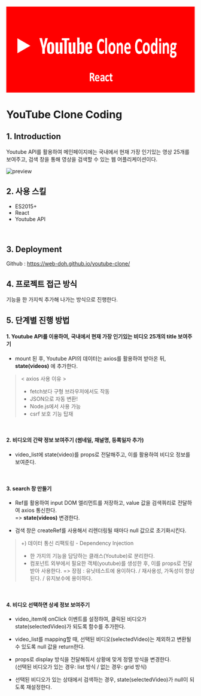 ![cover](./screenshot/logo.png)

# YouTube Clone Coding

## 1. Introduction

Youtube API를 활용하여 메인페이지에는 국내에서 현재 가장 인기있는 영상 25개를 보여주고, 검색 창을 통해 영상을 검색할 수 있는 웹 어플리케이션이다. 

![preview](./screenshot/preview.gif)
<br/>

## 2. 사용 스킬

- ES2015+
- React
- Youtube API
<br/>

## 3. Deployment

Github : https://web-doh.github.io/youtube-clone/
<br/>

## 4. 프로젝트 접근 방식   

기능을 한 가지씩 추가해 나가는 방식으로 진행한다.
<br/>


## 5. 단계별 진행 방법    

#### 1. Youtube API를 이용하여, 국내에서 현재 가장 인기있는 비디오 25개의 title 보여주기     

- mount 된 후, Youtube API의 데이터는 axios를 활용하여 받아온 뒤, **state(videos)** 에 추가한다.    
   
>   < axios 사용 이유 > 
>   - fetch보다 구형 브라우저에서도 작동
>  - JSON으로 자동 변환!
>   - Node.js에서 사용 가능
>   - csrf 보호 기능 탑재
<br/>

#### 2. 비디오의 간략 정보 보여주기 (썸네일, 채널명, 등록일자 추가)    

- video_list에 state(video)를 props로 전달해주고, 이를 활용하여 비디오 정보를 보여준다.    
<br/>

#### 3. search 창 만들기    

- Ref를 활용하여 input DOM 엘리먼트를 저장하고, value 값을 검색쿼리로 전달하여 axios 통신한다.     
   => **state(videos)** 변경한다.    

- 검색 창은 createRef를 사용해서 리렌더링될 때마다 null 값으로 초기화시킨다.

> \+) 데이터 통신 리팩토링 - Dependency Injection
>
> - 한 가지의 기능을 담당하는 클래스(Youtube)로 분리한다.
> - 컴포넌트 외부에서 필요한 객체(youtube)를 생성한 후, 이를 props로 전달받아 사용한다.
>   => 장점 : 유닛테스트에 용이하다. / 재사용성, 가독성이 향상된다. / 유지보수에 용이하다.
<br/>

#### 4. 비디오 선택하면 상세 정보 보여주기 

- video_item에 onClick 이벤트를 설정하여, 클릭된 비디오가 state(selectedVideo)가 되도록 함수를 추가한다.

- video_list를 mapping할 때, 선택된 비디오(selectedVideo)는 제외하고 변환될 수 있도록 null 값을 return한다.

- props로 display 방식을 전달해줘서 상황에 맞게 정렬 방식을 변경한다.    
  (선택된 비디오가 있는 경우: list 방식 / 없는 경우: grid 방식)

- 선택된 비디오가 있는 상태에서 검색하는 경우, state(selectedVideo)가 null이 되도록 재설정한다.
<br/>

